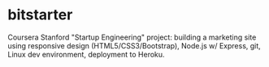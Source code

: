 bitstarter
==========

Coursera Stanford "Startup Engineering" project: building a marketing site using responsive design (HTML5/CSS3/Bootstrap), Node.js w/ Express, git, Linux dev environment, deployment to Heroku.
